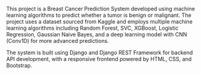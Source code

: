 This project is a Breast Cancer Prediction System developed using machine learning algorithms to predict whether a tumor is benign or malignant. The project uses a dataset sourced from Kaggle and employs multiple machine learning algorithms including Random Forest, SVC, XGBoost, Logistic Regression, Gaussian Naive Bayes, and a deep learning model with CNN (Conv1D) for more advanced predictions.

The system is built using Django and Django REST Framework for backend API development, with a responsive frontend powered by HTML, CSS, and Bootstrap.
